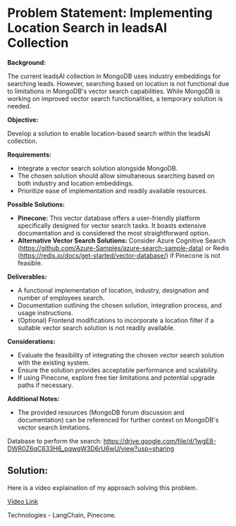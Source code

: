 # **Problem Statement: Implementing Location Search in leadsAI Collection**

**Background:**

The current leadsAI collection in MongoDB uses industry embeddings for searching leads. However, searching based on location is not functional due to limitations in MongoDB's vector search capabilities. While MongoDB is working on improved vector search functionalities, a temporary solution is needed.

**Objective:**

Develop a solution to enable location-based search within the leadsAI collection.

**Requirements:**

- Integrate a vector search solution alongside MongoDB.
- The chosen solution should allow simultaneous searching based on both industry and location embeddings.
- Prioritize ease of implementation and readily available resources.

**Possible Solutions:**

- **Pinecone:** This vector database offers a user-friendly platform specifically designed for vector search tasks. It boasts extensive documentation and is considered the most straightforward option.
- **Alternative Vector Search Solutions:** Consider Azure Cognitive Search (https://github.com/Azure-Samples/azure-search-sample-data) or Redis (https://redis.io/docs/get-started/vector-database/) if Pinecone is not feasible.

**Deliverables:**

- A functional implementation of location, industry, designation and number of employees search.
- Documentation outlining the chosen solution, integration process, and usage instructions.
- (Optional) Frontend modifications to incorporate a location filter if a suitable vector search solution is not readily available.

**Considerations:**

- Evaluate the feasibility of integrating the chosen vector search solution with the existing system.
- Ensure the solution provides acceptable performance and scalability.
- If using Pinecone, explore free tier limitations and potential upgrade paths if necessary.

**Additional Notes:**

- The provided resources (MongoDB forum discussion and documentation) can be referenced for further context on MongoDB's vector search limitations.

Database to perform the search: https://drive.google.com/file/d/1wgE8-DWR0Z6qC633H6_pqwqW3D6rU6wU/view?usp=sharing


## **Solution:**

Here is a video explaination of my approach solving this problem.

[Video Link](https://www.youtube.com/)

Technologies - LangChain, Pinecone.
